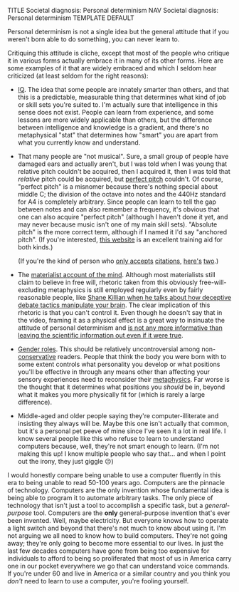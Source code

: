 TITLE Societal diagnosis: Personal determinism
NAV Societal diagnosis: Personal determinism
TEMPLATE DEFAULT

Personal determinism is not a single idea but the general attitude that if you weren't born able to do something, you can never learn to.

Critiquing this attitude is cliche, except that most of the people who critique it in various forms actually embrace it in many of its other forms. Here are some examples of it that are widely embraced and which I seldom hear criticized (at least seldom for the right reasons):

* [IQ](/argument/iq). The idea that some people are innately smarter than others, and that this is a predictable, measurable thing that determines what kind of job or skill sets you're suited to. I'm actually sure that intelligence in this sense does not exist. People can learn from experience, and some lessons are more widely applicable than others, but the difference between intelligence and knowledge is a gradient, and there's no metaphysical "stat" that determines how "smart" you are apart from what you currently know and understand.

* That many people are "not musical". Sure, a small group of people have damaged ears and actually aren't, but I was told when I was young that relative pitch couldn't be acquired, then I acquired it, then I was told that *relative* pitch could be acquired, but [perfect pitch](https://musical-u.com/learn/whats-the-difference-between-relative-pitch-and-perfect-pitch) couldn't. Of course, "perfect pitch" is a misnomer because there's nothing special about middle C; the division of the octave into notes and the 440Hz standard for A4 is completely arbitrary. Since people can learn to tell the gap between notes and can also remember a frequency, it's obvious that one can also acquire "perfect pitch" (although I haven't done it yet, and may never because music isn't one of my main skill sets). "Absolute pitch" is the more correct term, although if I named it I'd say "anchored pitch". (If you're interested, [this website](https://tonedear.com) is an excellent training aid for both kinds.)

	(If you're the kind of person who [only accepts](/argument/philosophy) [citations](/argument/citations), [here's](https://newatlas.com/adults-perfect-pitch-training/37786/) [two](https://www.musical-u.com/learn/what-if-im-tone-deaf/).)

* The [materialist account of the mind](metaphysics). Although most materialists still claim to believe in free will, rhetoric taken from this obviously free-will-excluding metaphysics is still employed regularly even by fairly reasonable people, like [Shane Killian when he talks about how deceptive debate tactics manipulate your brain](https://youtu.be/RJ9WGGxK22Q?t=62). The clear implication of this rhetoric is that you can't control it. Even though he doesn't say that in the video, framing it as a physical effect is a great way to insinuate the attitude of personal determinism and [is not any more informative than leaving the scientific information out even if it were true](/argument/evolutionary_psychology).

* [Gender roles](gender). This should be relatively uncontroversial among non-[conservative](left_right) readers. People that think the body you were born with to some extent controls what personality you develop or what positions you'll be effective in through any means other than affecting your sensory experiences need to reconsider their [metaphysics](metaphysics). Far worse is the thought that it determines what positions you *should* be in, beyond what it makes you more physically fit for (which is rarely a large difference).

* Middle-aged and older people saying  they're computer-illiterate and insisting they always will be. Maybe this one isn't actually that common, but it's a personal pet peeve of mine since I've seen it a lot in real life. I know several people like this who refuse to learn to understand computers because, well, they're not smart enough to learn. (I'm not making this up! I know multiple people who say that... and when I point out the irony, they just giggle ☹)

I would honestly compare being unable to use a computer fluently in this era to being unable to read 50-100 years ago. Computers are the pinnacle of technology. Computers are the only invention whose fundamental idea is being able to program it to automate arbitrary tasks. The only piece of technology that isn't just a tool to accomplish a specific task, but a *general-purpose* tool. Computers are the **only** general-purpose invention that's ever been invented. <span class="note">Well, maybe electricity. But everyone knows how to operate a light switch and beyond that there's not much to know about using it. I'm not arguing we all need to know how to build computers.</span> They're not going away; they're only going to become more essential to our lives. In just the last few decades computers have gone from being too expensive for individuals to afford to being so proliferated that most of us in America carry one in our pocket everywhere we go that can understand voice commands. If you're under 60 and live in America or a similar country and you think you *don't* need to learn to use a computer, you're fooling yourself.

<!--
If you're not a farmer, you don't need to learn to use a hoe and rake and plant crops.
If you're not a .
If you're not a human being living in a wealthy country like America, you don't need to learn to use a computer.
-->
